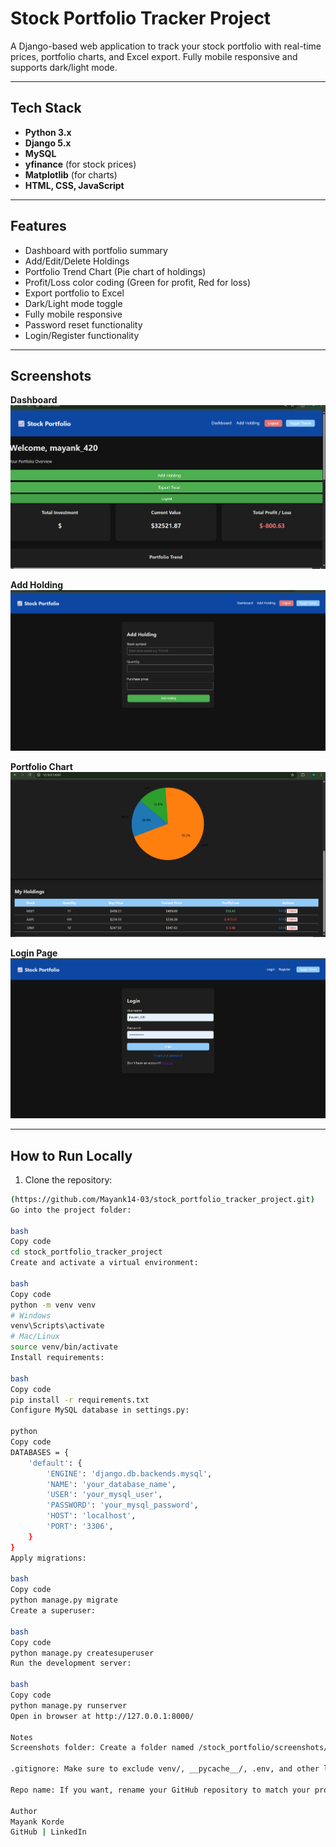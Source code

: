 # Stock Portfolio Tracker Project

A Django-based web application to track your stock portfolio with real-time prices, portfolio charts, and Excel export. Fully mobile responsive and supports dark/light mode.

---

## Tech Stack
- **Python 3.x**  
- **Django 5.x**  
- **MySQL**  
- **yfinance** (for stock prices)  
- **Matplotlib** (for charts)  
- **HTML, CSS, JavaScript**

---

## Features
- Dashboard with portfolio summary  
- Add/Edit/Delete Holdings  
- Portfolio Trend Chart (Pie chart of holdings)  
- Profit/Loss color coding (Green for profit, Red for loss)  
- Export portfolio to Excel  
- Dark/Light mode toggle  
- Fully mobile responsive  
- Password reset functionality  
- Login/Register functionality  

---

## Screenshots

**Dashboard**  
![Dashboard](stock_portfolio/screenshots/dashboard.png)

**Add Holding**  
![Add Holding](stock_portfolio/screenshots/add_holding.png)

**Portfolio Chart**  
![Portfolio Chart](stock_portfolio/screenshots/chart.png)

**Login Page**  
![Login](stock_portfolio/screenshots/login.png)

---

## How to Run Locally

1. Clone the repository:

```bash
(https://github.com/Mayank14-03/stock_portfolio_tracker_project.git)
Go into the project folder:

bash
Copy code
cd stock_portfolio_tracker_project
Create and activate a virtual environment:

bash
Copy code
python -m venv venv
# Windows
venv\Scripts\activate
# Mac/Linux
source venv/bin/activate
Install requirements:

bash
Copy code
pip install -r requirements.txt
Configure MySQL database in settings.py:

python
Copy code
DATABASES = {
    'default': {
        'ENGINE': 'django.db.backends.mysql',
        'NAME': 'your_database_name',
        'USER': 'your_mysql_user',
        'PASSWORD': 'your_mysql_password',
        'HOST': 'localhost',
        'PORT': '3306',
    }
}
Apply migrations:

bash
Copy code
python manage.py migrate
Create a superuser:

bash
Copy code
python manage.py createsuperuser
Run the development server:

bash
Copy code
python manage.py runserver
Open in browser at http://127.0.0.1:8000/

Notes
Screenshots folder: Create a folder named /stock_portfolio/screenshots/ in your repo and add the images there.

.gitignore: Make sure to exclude venv/, __pycache__/, .env, and other local files.

Repo name: If you want, rename your GitHub repository to match your project folder for consistency.

Author
Mayank Korde
GitHub | LinkedIn

